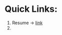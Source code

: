 # Quick Links:
1. Resume -> [link](https://drive.google.com/file/d/16kCKQa93iqAjMMIJiUu8c-uf3_uQEp37/view?usp=sharing)
2. 
